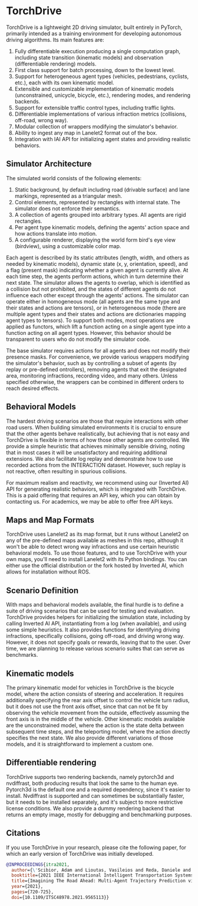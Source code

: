 # TorchDrive

TorchDrive is a lightweight 2D driving simulator, built entirely in PyTorch, primarily intended as a training
environment for developing autonomous driving algorithms. Its main features are:
1. Fully differentiable execution producing a single computation graph, including state transition (kinematic models) and observation (differentiable rendering) models.
2. First class support for batch processing, down to the lowest level.
3. Support for heterogeneous agent types (vehicles, pedestrians, cyclists, etc.), each with its own kinematic model.
4. Extensible and customizable implementation of kinematic models (unconstrained, unicycle, bicycle, etc.), rendering modes, and rendering backends.
5. Support for extensible traffic control types, including traffic lights.
6. Differentiable implementations of various infraction metrics (collisions, off-road, wrong way).
7. Modular collection of wrappers modifying the simulator's behavior.
8. Ability to ingest any map in Lanelet2 format out of the box.
9. Integration with IAI API for initializing agent states and providing realistic behaviors.

## Simulator Architecture

The simulated world consists of the following elements:
1. Static background, by default including road (drivable surface) and lane markings, represented as a triangular mesh.
2. Control elements, represented by rectangles with internal state. The simulator does not enforce their semantics.
3. A collection of agents grouped into arbitrary types. All agents are rigid rectangles.
4. Per agent type kinematic models, defining the agents' action space and how actions translate into motion.
5. A configurable renderer, displaying the world form bird's eye view (birdview), using a customizable color map.

Each agent is described by its static attributes (length, width, and others as needed by kinematic models),
dynamic state (x, y, orientation, speed), and a flag (present mask) indicating whether a given agent is currently alive.
At each time step, the agents perform actions, which in turn determine
their next state. The simulator allows the agents to overlap, which is identified as a collision but not prohibited,
and the states of different agents do not influence each other except through the agents' actions. The simulator can
operate either in homogeneous mode (all agents are the same type and their states and actions are tensors), or in
heterogeneous mode (there are multiple agent types and their states and actions are dictionaries mapping agent
types to tensors). To support both modes, most operations are applied as functors, which lift a function acting on
a single agent type into a function acting on all agent types. However, this behavior should be transparent to users
who do not modify the simulator code.

The base simulator requires actions for all agents and does not modify their presence masks. For convenience, we provide
various wrappers modifying the simulator's behavior, such as by controlling a subset of agents (by replay or pre-defined
ontrollers), removing agents that exit the designated area, monitoring infractions, recording video, and many others.
Unless specified otherwise, the wrappers can be combined in different orders to reach desired effects.

## Behavioral Models

The hardest driving scenarios are those that require interactions with other road users. When building simulated
environments it is crucial to ensure that the other agents behave realistically, but achieving that is not easy and
TorchDrive is flexible in terms of how those other agents are controlled. We provide a simple heuristic that achieves
minimally sensible driving, noting that in most cases it will be unsatisfactory and requiring additional extensions.
We also facilitate log replay and demonstrate how to use recorded actions from the INTERACTION dataset. However,
such replay is not reactive, often resulting in spurious collisions.

For maximum realism and reactivity, we recommend using our (Inverted AI) API for generating realistic behaviors,
which is integrated with TorchDrive. This is a paid offering that requires an API key, which you can obtain by
contacting us. For academics, we may be able to offer free API keys.

## Maps and Map Formats

TorchDrive uses Lanelet2 as its map format, but it runs without Lanelet2 on any of the pre-defined
maps available as meshes in this repo, although it won't be able to detect wrong way infractions and use certain
heuristic behavioral models. To use those features, and to use TorchDrive with your own maps, you'll need to install
Lanelet2 with its Python bindings. You can either use the official distribution or the fork hosted by Inverted AI,
which allows for installation without ROS.

## Scenario Definition

With maps and behavioral models available, the final hurdle is to define a suite of driving scenarios that can be
used for testing and evaluation. TorchDrive provides helpers for initializing the simulation state, including
by calling Inverted AI API, instantiating from a log (when available), and using some simple heuristics. It also
provides functions for identifying driving infractions, specifically collisions, going off-road, and driving wrong way.
However, it does not specify goals or rewards, leaving that to the user. Over time, we are planning to release
various scenario suites that can serve as benchmarks.

## Kinematic models

The primary kinematic model for vehicles in TorchDrive is the bicycle model, where the action consists of steering
and acceleration. It requires additionally specifying the rear axis offset to control the vehicle turn radius, but
it does not use the front axis offset, since that can not be fit by observing the vehicle movement from the outside,
effectively assuming the front axis is in the middle of the vehicle. Other kinematic models available are the
unconstrained model, where the action is the state delta between subsequent time steps, and the teleporting model,
where the action directly specifies the next state. We also provide different variations of those models, and it is
straightforward to implement a custom one.

## Differentiable rendering

TorchDrive supports two rendering backends, namely pytorch3d and nvdiffrast, both producing results that look the
same to the human eye. Pytorch3d is the default one and a required dependency, since it's easier to install. Nvdiffrast
is supported and can sometimes be substantially faster, but it needs to be installed separately, and it's subject
to more restrictive license conditions. We also provide a dummy rendering backend that returns an empty image,
mostly for debugging and benchmarking purposes.

## Citations

If you use TorchDrive in your research, please cite the following paper, for which an early version of TorchDrive
was initially developed.

```bibtex
@INPROCEEDINGS{itra2021,
  author={\'Scibior, Adam and Lioutas, Vasileios and Reda, Daniele and Bateni, Peyman and Wood, Frank},
  booktitle={2021 IEEE International Intelligent Transportation Systems Conference (ITSC)}, 
  title={Imagining The Road Ahead: Multi-Agent Trajectory Prediction via Differentiable Simulation}, 
  year={2021},
  pages={720-725},
  doi={10.1109/ITSC48978.2021.9565113}}
```

